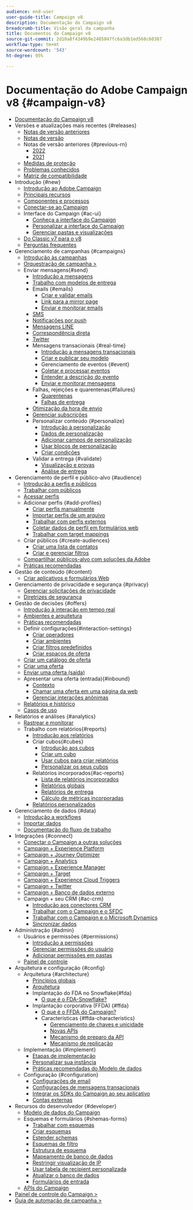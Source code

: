 ```yaml
---
audience: end-user
user-guide-title: Campaign v8
description: Documentação do Campaign v8
breadcrumb-title: Visão geral da campanha
title: Documentos do Campaign v8
source-git-commit: 2d10a8f4349b9e2405847fc6a3db1ed568c60387
workflow-type: tm+mt
source-wordcount: '543'
ht-degree: 95%

---
```



# Documentação do Adobe Campaign v8 {#campaign-v8}

+ [Documentação do Campaign v8](campaign-home.md)
+ Versões e atualizações mais recentes {#releases}
   + [Notas de versão anteriores](start/e-release-notes.md)
   + [Notas de versão](start/release-notes.md)
   + Notas de versão anteriores {#previous-rn}
      + [2022](start/release-notes-2022.md)
      + [2021](start/release-notes-2021.md)
   + [Medidas de proteção](start/ac-guardrails.md)
   + [Problemas conhecidos](start/known-issues.md)
   + [Matriz de compatibilidade](start/compatibility-matrix.md)
+ Introdução {#new}
   + [Introdução ao Adobe Campaign](start/get-started.md)
   + [Principais recursos](start/whats-new.md)
   + [Componentes e processos](start/ac-components.md)
   + [Conectar-se ao Campaign](start/connect.md)
   + Interface do Campaign {#ac-ui}
      + [Conheça a interface do Campaign](start/campaign-ui.md)
      + [Personalizar a interface do Campaign](start/customize-ui.md)
      + [Gerenciar pastas e visualizações](audiences/folders-and-views.md)
   + [Do Classic v7 para o v8](start/v7-to-v8.md)
   + [Perguntas frequentes](start/campaign-faq.md)
+ Gerenciamento de campanhas {#campaigns}
   + [Introdução às campanhas](start/campaigns.md)
   + [Orquestração de campanha >](https://experienceleague.adobe.com/docs/campaign/automation/campaign-orchestration/set-up-campaigns.html?lang=pt-BR)
   + Enviar mensagens{#send}
      + [Introdução a mensagens](start/create-message.md)
      + [Trabalho com modelos de entrega](send/create-templates.md)
      + Emails {#emails}
         + [Criar e validar emails](send/email.md)
         + [Link para a mirror page](send/mirror-page.md)
         + [Enviar e monitorar emails](send/send.md)
      + [SMS](send/sms.md)
      + [Notificações por push](send/push.md)
      + [Mensagens LINE](send/line.md)
      + [Correspondência direta](send/direct-mail.md)
      + [Twitter](send/twitter.md)
      + Mensagens transacionais {#real-time}
         + [Introdução a mensagens transacionais](send/transactional.md)
         + [Criar e publicar seu modelo](send/transactional-template.md)
         + Gerenciamento de eventos {#event}
         + [Coletar e processar eventos](send/event-processing.md)
         + [Entender a descrição do evento](send/event-description.md)
         + [Enviar e monitorar mensagens](send/delivery-execution.md)
      + Falhas, rejeições e quarentenas{#failures}
         + [Quarentenas](send/quarantines.md)
         + [Falhas de entrega](send/delivery-failures.md)
      + [Otimização da hora de envio](send/predictive.md)
      + [Gerenciar subscrições](start/subscriptions.md)
      + Personalizar conteúdo {#personalize}
         + [Introdução à personalização](send/personalize.md)
         + [Dados de personalização](send/personalization-data.md)
         + [Adicionar campos de personalização](send/personalization-fields.md)
         + [Usar blocos de personalização](send/personalization-blocks.md)
         + [Criar condições](send/conditions.md)
      + Validar a entrega {#validate}
         + [Visualização e provas](send/preview-and-proof.md)
         + [Análise de entrega](send/delivery-analysis.md)
+ Gerenciamento de perfil e público-alvo {#audience}
   + [Introdução a perfis e públicos](audiences/gs-audiences.md)
   + [Trabalhar com públicos](start/audiences.md)
   + [Acessar perfis](audiences/view-profiles.md)
   + Adicionar perfis {#add-profiles}
      + [Criar perfis manualmente](audiences/create-profiles.md)
      + [Importar perfis de um arquivo](audiences/import-profiles.md)
      + [Trabalhar com perfis externos](audiences/external-profiles.md)
      + [Coletar dados de perfil em formulários web](audiences/collect-profiles.md)
      + [Trabalhar com target mappings](audiences/target-mappings.md)
   + Criar públicos {#create-audiences}
      + [Criar uma lista de contatos](audiences/create-audiences.md)
      + [Criar e gerenciar filtros](audiences/create-filters.md)
   + [Compartilhar públicos-alvo com soluções da Adobe](start/shared-audiences.md)
   + [Práticas recomendadas](audiences/audiences-best-practices.md)
+ Gestão de conteúdo {#content}
   + [Criar aplicativos e formulários Web](dev/webapps.md)
+ Gerenciamento de privacidade e segurança {#privacy}
   + [Gerenciar solicitações de privacidade](start/privacy.md)
   + [Diretrizes de segurança](config/security.md)
+ Gestão de decisões {#offers}
   + [Introdução à interação em tempo real](interaction/interaction.md)
   + [Ambientes e arquitetura](interaction/interaction-architecture.md)
   + [Práticas recomendadas](interaction/interaction-best-practices.md)
   + Definir configurações{#interaction-settings}
      + [Criar operadores](interaction/interaction-operators.md)
      + [Criar ambientes](interaction/interaction-env.md)
      + [Criar filtros predefinidos](interaction/interaction-predefined-filters.md)
      + [Criar espaços de oferta](interaction/interaction-offer-spaces.md)
   + [Criar um catálogo de oferta](interaction/interaction-offer-catalog.md)
   + [Criar uma oferta](interaction/interaction-offer.md)
   + [Enviar uma oferta (saída)](interaction/interaction-send-offers.md)
   + Apresentar uma oferta (entrada){#inbound}
      + [Contexto](interaction/interaction-present-offers.md)
      + [Chamar uma oferta em uma página da web](interaction/interaction-integration.md)
      + [Gerenciar interações anônimas](interaction/anonymous-interactions.md)
   + [Relatórios e histórico](interaction/interaction-tracking.md)
   + [Casos de uso](interaction/interaction-use-cases.md)
+ Relatórios e análises {#analytics}
   + [Rastrear e monitorar](start/tracking.md)
   + Trabalho com relatórios{#reports}
      + [Introdução aos relatórios](reporting/gs-reporting.md)
      + Criar cubos{#cubes}
         + [Introdução aos cubos](reporting/gs-cubes.md)
         + [Criar um cubo](reporting/cube-indicators.md)
         + [Usar cubos para criar relatórios](reporting/cube-tables.md)
         + [Personalizar os seus cubos](reporting/customize-cubes.md)
      + Relatórios incorporados{#ac-reports}
         + [Lista de relatórios incorporados](reporting/built-in-reports.md)
         + [Relatórios globais](reporting/global-reports.md)
         + [Relatórios de entrega](reporting/delivery-reports.md)
         + [Cálculo de métricas incorporadas](reporting/metrics-calculation.md)
      + [Relatórios personalizados](reporting/custom-reports.md)
+ Gerenciamento de dados {#data}
   + [Introdução a workflows](config/workflows.md)
   + [Importar dados](start/import.md)
   + [Documentação do fluxo de trabalho](https://experienceleague.adobe.com/docs/campaign/automation/workflows/introduction/about-workflows.html?lang=pt-BR)
+ Integrações {#connect}
   + [Conectar o Campaign a outras soluções](connect/integration.md)
   + [Campaign + Experience Platform](connect/ac-aep.md)
   + [Campaign + Journey Optimizer](connect/ac-ajo.md)
   + [Campaign + Analytics](connect/ac-aa.md)
   + [Campaign + Experience Manager](connect/ac-aem.md)
   + [Campaign + Target](connect/ac-at.md)
   + [Campaign + Experience Cloud Triggers](connect/ac-triggers.md)
   + [Campaign + Twitter](connect/ac-tw.md)
   + [Campaign + Banco de dados externo](connect/fda.md)
   + Campaign + seu CRM {#ac-crm}
      + [Introdução aos conectores CRM](connect/crm.md)
      + [Trabalhar com o Campaign e o SFDC](connect/ac-sfdc.md)
      + [Trabalhar com o Campaign e o Microsoft Dynamics](connect/ac-ms-dyn.md)
      + [Sincronizar dados](connect/crm-data-sync.md)
+ Administração {#admin}
   + Usuários e permissões {#permissions}
      + [Introdução a permissões](start/gs-permissions.md)
      + [Gerenciar permissões do usuário](start/manage-permissions.md)
      + [Adicionar permissões em pastas](start/folder-permissions.md)
   + [Painel de controle](config/self-service.md)
+ Arquitetura e configuração {#config}
   + Arquitetura {#architecture}
      + [Princípios globais](architecture/general-architecture.md)
      + [Arquitetura](architecture/architecture.md)
      + Implantação do FDA no Snowflake{#fda}
         + [O que é o FDA-Snowflake?](architecture/fda-deployment.md)
      + Implantação corporativa (FFDA) {#ffda}
         + [O que é o FFDA do Campaign?](architecture/enterprise-deployment.md)
         + Características {#ffda-characteristics}
            + [Gerenciamento de chaves e unicidade](architecture/keys.md)
            + [Novas APIs](architecture/new-apis.md)
            + [Mecanismo de preparo da API](architecture/staging.md)
            + [Mecanismo de replicação](architecture/replication.md)
   + Implementação {#implement}
      + [Etapas de implementação](start/implement.md)
      + [Personalizar sua instância](dev/customize.md)
      + [Práticas recomendadas do Modelo de dados](dev/datamodel-best-practices.md)
   + Configuração {#configuration}
      + [Configurações de email](config/email-settings.md)
      + [Configurações de mensagens transacionais](config/transactional-msg-settings.md)
      + [Integrar os SDKs do Campaign ao seu aplicativo](config/push-config.md)
      + [Contas externas](config/external-accounts.md)
+ Recursos do desenvolvedor {#developer}
   + [Modelo de dados do Campaign](dev/datamodel.md)
   + Esquemas e formulários {#shemas-forms}
      + [Trabalhar com esquemas](dev/schemas.md)
      + [Criar esquemas](dev/create-schema.md)
      + [Estender schemas](dev/extend-schema.md)
      + [Esquemas de filtro](dev/filter-schema.md)
      + [Estrutura de esquema](dev/schema-structure.md)
      + [Mapeamento de banco de dados](dev/database-mapping.md)
      + [Restringir visualização de IP](dev/restrict-pi-view.md)
      + [Usar tabela de recipient personalizada](dev/custom-recipient.md)
      + [Atualizar o banco de dados](dev/update-database-structure.md)
      + [Formulários de entrada](dev/forms.md)
   + [APIs do Campaign](dev/api.md)
+ [Painel de controle do Campaign >](https://experienceleague.adobe.com/docs/control-panel/using/control-panel-home.html?lang=pt-BR)
+ [Guia de automação de campanha >](https://experienceleague.adobe.com/docs/campaign/automation/home.html?lang=pt-BR)
